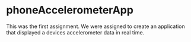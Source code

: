 # phoneAccelerometerApp
This was the first assignment. We were assigned to create an application that displayed a devices accelerometer data in real time.
